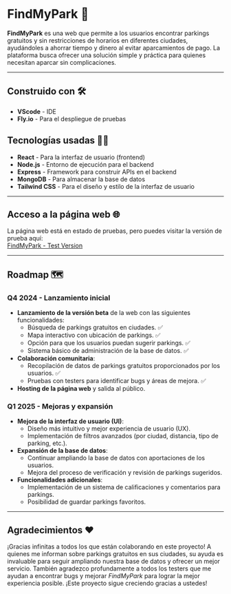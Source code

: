 # FindMyPark 🚗

**FindMyPark** es una web que permite a los usuarios encontrar parkings gratuitos y sin restricciones de horarios en diferentes ciudades, ayudándoles a ahorrar tiempo y dinero al evitar aparcamientos de pago. La plataforma busca ofrecer una solución simple y práctica para quienes necesitan aparcar sin complicaciones.

---

## **Construido con 🛠️**
- **VScode** - IDE
- **Fly.io** - Para el despliegue de pruebas

## **Tecnologías usadas 👨‍💻**
- **React** - Para la interfaz de usuario (frontend)
- **Node.js** - Entorno de ejecución para el backend
- **Express** - Framework para construir APIs en el backend
- **MongoDB** - Para almacenar la base de datos
- **Tailwind CSS** - Para el diseño y estilo de la interfaz de usuario

---

## **Acceso a la página web 🌐**
La página web está en estado de pruebas, pero puedes visitar la versión de prueba aquí:  
[FindMyPark - Test Version](https://backend-misty-water-1237.fly.dev/)

---

## **Roadmap 🗺️**

### **Q4 2024 - Lanzamiento inicial**
- **Lanzamiento de la versión beta** de la web con las siguientes funcionalidades:
  - Búsqueda de parkings gratuitos en ciudades. ✅
  - Mapa interactivo con ubicación de parkings. ✅
  - Opción para que los usuarios puedan sugerir parkings. ✅
  - Sistema básico de administración de la base de datos. ✅
- **Colaboración comunitaria**:
  - Recopilación de datos de parkings gratuitos proporcionados por los usuarios. ✅
  - Pruebas con testers para identificar bugs y áreas de mejora. ✅
- **Hosting de la página web** y salida al público.

### **Q1 2025 - Mejoras y expansión**
- **Mejora de la interfaz de usuario (UI)**:
  - Diseño más intuitivo y mejor experiencia de usuario (UX).
  - Implementación de filtros avanzados (por ciudad, distancia, tipo de parking, etc.).
- **Expansión de la base de datos**:
  - Continuar ampliando la base de datos con aportaciones de los usuarios.
  - Mejora del proceso de verificación y revisión de parkings sugeridos.
- **Funcionalidades adicionales**:
  - Implementación de un sistema de calificaciones y comentarios para parkings.
  - Posibilidad de guardar parkings favoritos.

---

## **Agradecimientos ❤️**
¡Gracias infinitas a todos los que están colaborando en este proyecto! A quienes me informan sobre parkings gratuitos en sus ciudades, su ayuda es invaluable para seguir ampliando nuestra base de datos y ofrecer un mejor servicio. También agradezco profundamente a todos los testers que me ayudan a encontrar bugs y mejorar *FindMyPark* para lograr la mejor experiencia posible. ¡Este proyecto sigue creciendo gracias a ustedes!
